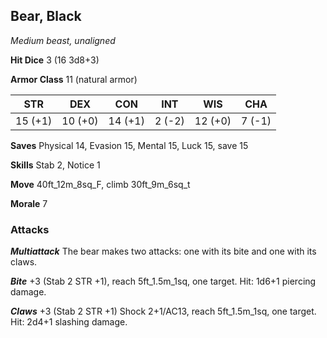 ## Bear, Black

*Medium beast, unaligned*

**Hit Dice** 3 (16 3d8+3)

**Armor Class** 11 (natural armor)

| STR     | DEX     | CON     | INT     | WIS     | CHA     |
|---------|---------|---------|---------|---------|---------|
| 15 (+1) | 10 (+0) | 14 (+1) |  2 (-2) | 12 (+0) |  7 (-1) |

**Saves** Physical 14, Evasion 15, Mental 15, Luck 15, save 15

**Skills** Stab 2, Notice 1

**Move** 40ft\_12m\_8sq\_F, climb 30ft\_9m\_6sq\_t

**Morale** 7

### Attacks

***Multiattack*** The bear makes two attacks: one with its bite and one with its claws.

***Bite*** +3 (Stab 2 STR +1), reach 5ft\_1.5m\_1sq, one target. Hit: 1d6+1 piercing damage.

***Claws*** +3 (Stab 2 STR +1) Shock 2+1/AC13, reach 5ft\_1.5m\_1sq, one target. Hit: 2d4+1 slashing damage.

